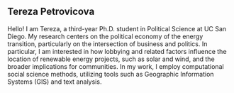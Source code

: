 ## Tereza Petrovicova

Hello! I am Tereza, a third-year Ph.D. student in Political Science at UC San Diego. 
My research centers on the political economy of the energy transition, particularly on the intersection of business and politics. 
In particular, I am interested in how lobbying and related factors influence the location of renewable energy projects, such as solar and wind, and the broader implications for communities.
In my work, I employ computational social science methods, utilizing tools such as Geographic Information Systems (GIS) and text analysis.
